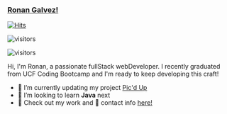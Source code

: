 ### [Ronan Galvez!](https://ronan-codes.github.io/react-portfolio/#)
[![Hits](https://hits.seeyoufarm.com/api/count/incr/badge.svg?url=https%3A%2F%2Fgithub.com%2FRonan-Codes&count_bg=%2379C83D&title_bg=%23555555&icon=&icon_color=%235AAE5C&title=views&edge_flat=false)](https://hits.seeyoufarm.com)

![visitors](https://visitor-badge.glitch.me/badge?page_id=page.id&left_color=gray&right_color=green)

![visitors](https://hits.seeyoufarm.com/api/count/incr/badge.svg?url=https://github.com/Ronan-Codes/&title=Profile%20Views)


Hi, I'm Ronan, a passionate fullStack webDeveloper. I recently graduated from UCF Coding Bootcamp and I'm ready to keep developing this craft!

- 🔭 I’m currently updating my project [Pic'd Up](https://github.com/Ronan-Codes/picd-up)
- 🌱 I’m looking to learn **Java** next
- 📁 Check out my work and 💌 contact info [here!](https://ronan-codes.github.io/react-portfolio/#)



